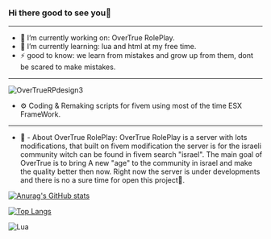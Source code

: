 ### Hi there good to see you👋
_______________________________
- 🔭 I’m currently working on: OverTrue RolePlay.
- 🌱 I’m currently learning: lua and html at my free time.
- ⚡ good to know: we learn from mistakes and grow up from them, dont be scared to make mistakes.
 _______________________________
 
![OverTrueRPdesign3](https://user-images.githubusercontent.com/74502022/128203082-bcaa2095-6193-4d3c-8b32-e5fd7ade3b00.png)

 - ⚙️ Coding & Remaking scripts for fivem using most of the time ESX FrameWork.
 _______________________________
  - 📕 - About OverTrue RolePlay: OverTrue RolePlay is a server with lots modifications, that built on fivem modification the server is for the israeli community witch can be found
  in fivem search "israel".
  The main goal of OverTrue is to bring A new "age" to the community in israel and make the quality better then now.
  Right now the server is under developments and there is no a sure time for open this project💼.



[![Anurag's GitHub stats](https://github-readme-stats.vercel.app/api?username=ArielZ)](https://github.com/ArielZ123)

[![Top Langs](https://github-readme-stats.vercel.app/api/top-langs/?username=ArielZ&layout=compact)](https://github.com/anuraghazra/github-readme-stats)


![Lua](https://img.shields.io/badge/lua-%232C2D72.svg?style=for-the-badge&logo=lua&logoColor=white)
